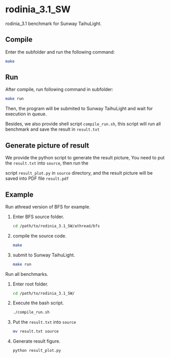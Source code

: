 # rodinia_3.1_SW
rodinia_3.1 benchmark for Sunway TaihuLight.

## Compile

Enter the subfolder and run the following command:

```bash
make
```

## Run

After compile, run following command in subfolder:

```bash
make run
```

Then, the program will be submited to Sunway TaihuLight and wait for execution in queue.

Besides, we also provide shell script `compile_run.sh`, this script will run all benchmark and save the result in `result.txt`

## Generate picture of result

We provide the python script to generate the result picture, You need to put the `result.txt` into `source`, then run the 

script `result_plot.py` in `source` directory, and the result picture will be saved into PDF file `result.pdf`

## Example

Run athread version of BFS for example.

1. Enter BFS source folder.

   ```bash
   cd /path/to/rodinia_3.1_SW/athread/bfs
   ```

2. compile the source code.

   ```bash
   make
   ```

3. submit to Sunway TaihuLight.

   ```bash
   make run
   ```

Run all benchmarks.

1. Enter root folder.

   ```bash
   cd /path/to/rodinia_3.1_SW/
   ```

2. Execute the bash script.

   ```bash
   ./compile_run.sh
   ```

3. Put the `result.txt` into `source`

   ```bash
   mv result.txt source
   ```

4. Generate result figure.

   ```bash
   python result_plot.py
   ```

